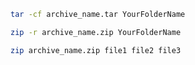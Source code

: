 ```bash
tar -cf archive_name.tar YourFolderName
```
```bash
zip -r archive_name.zip YourFolderName
```
```bash
zip archive_name.zip file1 file2 file3
```
